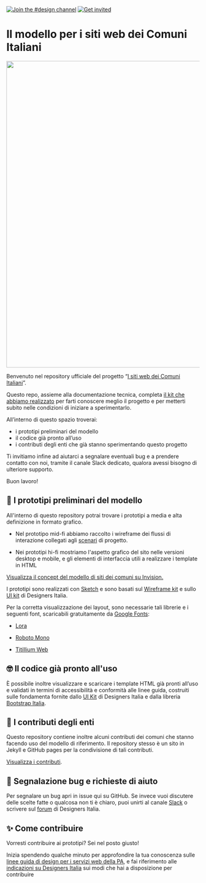 [![Join the #design channel](https://img.shields.io/badge/Slack%20channel-%23design-blue.svg)](https://developersitalia.slack.com/messages/C7658JRJR/)
[![Get invited](https://slack.developers.italia.it/badge.svg)](https://slack.developers.italia.it/)

# Il modello per i siti web dei Comuni Italiani

 <img src="https://github.com/italia/design-comuni-prototipi/blob/master/cover-image.png" width="800"> 
 
Benvenuto nel repository ufficiale del progetto “[I siti web dei Comuni Italiani](https://italia.github.io/design-comuni-prototipi/)”. 

Questo repo, assieme alla documentazione tecnica, completa [il kit che abbiamo realizzato](https://italia.github.io/design-comuni-prototipi/it/kit.html) per farti conoscere meglio il progetto e per metterti subito nelle condizioni di iniziare a sperimentarlo.

All’interno di questo spazio troverai:

- i prototipi preliminari del modello
- il codice già pronto all’uso
- i contributi degli enti che già stanno sperimentando questo progetto

Ti invitiamo infine ad aiutarci a segnalare eventuali bug e a prendere contatto con noi, tramite il canale Slack dedicato, qualora avessi bisogno di ulteriore supporto. 

Buon lavoro!

## 📒 I prototipi preliminari del modello

All'interno di questo repository potrai trovare i prototipi a media e alta definizione in formato grafico.

- Nel prototipo mid-fi abbiamo raccolto i wireframe dei flussi di interazione collegati agli [scenari](https://docs.google.com/spreadsheets/d/1Z_YgxckqlWJIBOOXpzMlpzbPfElMLA50-4grsndEX20/edit?usp=sharing) di progetto.

- Nei prototipi hi-fi mostriamo l'aspetto grafico del sito nelle versioni desktop e mobile, e  gli elementi di interfaccia utili a realizzare i template in HTML

[Visualizza il concept del modello di siti dei comuni su Invision.](https://invis.io/Q2OTF1RMNUB)

I prototipi sono realizzati con [Sketch](https://www.sketch.com/) e sono basati sul [Wireframe kit](https://designers.italia.it/kit/wireframe-kit/) e sullo [UI kit](https://designers.italia.it/kit/ui-kit/) di Designers Italia.

Per la corretta visualizzazione dei layout, sono necessarie tali librerie e i seguenti font, scaricabili gratuitamente da [Google Fonts](https://fonts.google.com/): 

- [Lora](https://fonts.google.com/specimen/Lora)

- [Roboto Mono](https://fonts.google.com/specimen/Roboto+Mono)

- [Titillium Web](https://fonts.google.com/specimen/Titillium+Web)

## 🤓 Il codice già pronto all'uso

È possibile inoltre visualizzare e scaricare i template HTML già pronti all’uso e validati in termini di accessibilità e conformità alle linee guida, costruiti sulle fondamenta fornite dallo [UI Kit](https://github.com/italia/design-ui-kit) di Designers Italia e dalla libreria [Bootstrap Italia](https://italia.github.io/bootstrap-italia/).

## 🤩 I contributi degli enti

Questo repository contiene inoltre alcuni contributi dei comuni che stanno facendo uso del modello di riferimento. Il repository stesso è un sito in Jekyll e GitHub pages per la condivisione di tali contributi.

[Visualizza i contributi](https://italia.github.io/design-comuni-prototipi/).

## 🔧 Segnalazione bug e richieste di aiuto

Per segnalare un bug apri in issue qui su GitHub. Se invece vuoi discutere delle scelte fatte o qualcosa non ti è chiaro, puoi unirti al canale [Slack](https://slack.developers.italia.it/) o scrivere sul [forum](https://forum.italia.it/c/design) di Designers Italia.

## ✨ Come contribuire

Vorresti contribuire ai prototipi? Sei nel posto giusto!

Inizia spendendo qualche minuto per approfondire la tua conoscenza sulle [linee guida di design per i servizi web della PA](https://docs.italia.it/italia/designers-italia/design-linee-guida-docs/it/stabile/), e fai riferimento alle [indicazioni su Designers Italia](https://designers.italia.it/come-partecipo/) sui modi che hai a disposizione per contribuire
